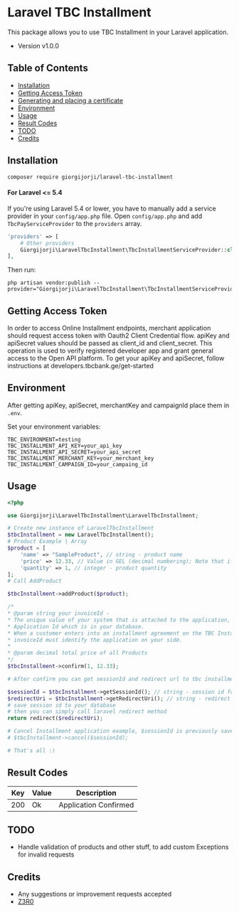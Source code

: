 # Laravel TBC Installment

This package allows you to use TBC Installment in your Laravel application.
* Version v1.0.0
## Table of Contents

- [Installation](#installation)
- [Getting Access Token](#getting-access-token)
- [Generating and placing a certificate](#generating-and-placing-a-certificate)
- [Environment](#environment)
- [Usage](#usage)
- [Result Codes](#result-codes)
- [TODO](#todo)
- [Credits](#credits)

## Installation

```
composer require giorgijorji/laravel-tbc-installment
```

#### For Laravel <= 5.4

If you're using Laravel 5.4 or lower, you have to manually add a service provider in your `config/app.php` file.
Open `config/app.php` and add `TbcPayServiceProvider` to the `providers` array.

```php
'providers' => [
    # Other providers
    Giorgijorji\LaravelTbcInstallment\TbcInstallmentServiceProvider::class,
],
```

Then run:

```
php artisan vendor:publish --provider="Giorgijorji\LaravelTbcInstallment\TbcInstallmentServiceProvider"
```

## Getting Access Token

In order to access Online Installment endpoints, merchant application should request access token with Oauth2 Client Credential flow. apiKey and apiSecret values should be passed as client_id and client_secret. This operation is used to verify registered developer app and grant general access to the Open API platform. To get your apiKey and apiSecret, follow instructions at developers.tbcbank.ge/get-started

## Environment
After getting apiKey, apiSecret, merchantKey and campaignId place them in `.env`.

Set your environment variables:
```
TBC_ENVIRONMENT=testing
TBC_INSTALLMENT_API_KEY=your_api_key
TBC_INSTALLMENT_API_SECRET=your_api_secret
TBC_INSTALLMENT_MERCHANT_KEY=your_merchant_key
TBC_INSTALLMENT_CAMPAIGN_ID=your_campaing_id
```

## Usage
```php
<?php

use Giorgijorji\LaravelTbcInstallment\LaravelTbcInstallment;

# Create new instance of LaravelTbcInstallment
$tbcInstallment = new LaravelTbcInstallment();
# Product Example | Array
$product = [
    'name' => "SampleProduct", // string - product name
    'price' => 12.33, // Value in GEL (decimal numbering); Note that if Quantity is more than 1, you must set total price
    'quantity' => 1, // integer - product quantity
];
# Call AddProduct

$tbcInstallment->addProduct($product);

/*
* @param string your invoiceId - 
* The unique value of your system that is attached to the application, for example, is initiated by you
* Application Id which is in your database.
* When a customer enters into an installment agreement on the TBC Installment Site, you will receive this InvoceId by email along with other details.
* invoiceId must identify the application on your side.
* 
* @param decimal total price of all Products
*/
$tbcInstallment->confirm(1, 12.33);

# After confirm you can get sessionId and redirect url to tbc installment web page

$sessionId = $tbcInstallment->getSessionId(); // string - session id for later use to cancel  installment
$redirectUri = $tbcInstallment->getRedirectUri(); // string - redirect uri to tbc installment webpage
# save session id to your database
# then you can simply call laravel redirect method
return redirect($redirectUri);

# Cancel Installment application example, $sessionId is previously saved sessionId
# $tbcInstallment->cancel($sessionId);

# That's all :)
```
## Result Codes

| Key | Value             | Description                                                                           |
|-----|-------------------|---------------------------------------------------------------------------------------|
| 200 | Ok                | Application Confirmed                                                                              |

## TODO
- Handle validation of products and other stuff, to add custom Exceptions for invalid requests

## Credits

- Any  suggestions or improvement requests accepted
- [Z3R0](https://github.com/giorgijorji)
